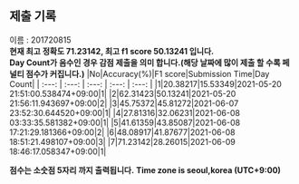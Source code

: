 


  
## 제출 기록  
이름 : 201720815  
**현재 최고 정확도 71.23142, 최고 f1 score 50.13241 입니다.**  
**Day Count가 음수인 경우 감점 제출을 의미 합니다.(해당 날짜에 많이 제출 할 수록 페널티 점수가 커집니다.)**
|No|Accuracy(%)|F1 score|Submission Time|Day Count|
| :---: | :---: | :---: | :---: | :---: |
|1|20.38217|15.53349|2021-05-20 21:51:00.538474+09:00|1|
|2|62.31423|50.13241|2021-05-20 21:56:11.943697+09:00|2|
|3|45.75372|45.81272|2021-06-07 23:52:30.644520+09:00|1|
|4|27.81316|32.06231|2021-06-08 03:33:35.581382+09:00|1|
|5|41.61359|43.85087|2021-06-08 17:21:29.181366+09:00|2|
|6|48.08917|41.87677|2021-06-08 18:51:21.498107+09:00|3|
|7|71.23142|28.26015|2021-06-09 18:46:17.058347+09:00|1|


**점수는 소숫점 5자리 까지 출력됩니다.**
**Time zone is seoul,korea (UTC+9:00)**
